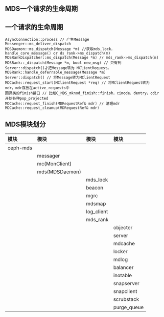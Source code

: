 ## MDS一个请求的生命周期

## 一个请求的生命周期

```
AsyncConnection::process // 产生Message
Messenger::ms_deliver_dispatch 
MDSDaemon::ms_dispatch(Message *m) //获取mds_lock，handle_core_message() or ds_rank->ms_dispatch(m)
MDSRankDispatcher::ms_dispatch(Message *m) // mds_rank->ms_dispatch(m)
MDSRank::_dispatch(Message *m, bool new_msg) // 只有到Server::dispatch()才把Message转为 MClientRequest。
MDSRank::handle_deferrable_message(Message *m)
Server::dispatch() // 将Message转为MClientRequest
MDCache::request_start(MClientRequest *req) // 将MClientRequest转为mdr，mdr存放在active_requests中
回调类的finish接口 // 比如C_MDS_mknod_finish::finish，cinode，dentry，cdir开始各种pop_projected
MDCache::request_finish(MDRequestRef& mdr) // 清理mdr
MDCache::request_cleanup(MDRequestRef& mdr)
```

## MDS模块划分
|模块|模块|模块|模块|
|:-|:-|:-|:-|
|ceph-mds||||
||messager|||
||mc(MonClient)|||
||mds(MDSDaemon)|||
|||mds_lock||
|||beacon||
|||mgrc||
|||mdsmap||
|||log_client||
|||mds_rank||
||||objecter|
||||server|
||||mdcache|
||||locker|
||||mdlog|
||||balancer|
||||inotable|
||||snapserver|
||||snapclient|
||||scrubstack|
||||purge_queue|
